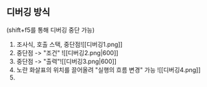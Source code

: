 ## 디버깅 방식
(shift+f5를 통해 디버깅 중단 가능)
1. 조사식, 호출 스택, 중단점![[디버깅1.png]]
2. 중단점 -> "조건" ![[디버깅2.png|600]]
3. 중단점 -> "출력"![[디버깅3.png|600]]
4. 노란 화살표의 위치를 끌어올려 "실행의 흐름 변경" 가능 ![[디버깅4.png]]
5. 
